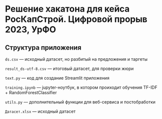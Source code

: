 # Решение хакатона для кейса РосКапСтрой. Цифровой прорыв 2023, УрФО

## Структура приложения

`ds.csv` — исходный датасет, но разбитый на предложения и таргеты

`result_ds-utf-8.csv` — итоговый датасет, для проверки жюри

`text.py` — код для создание Streamlit приложения

`training.ipynb` — jupyter-ноутбук, в котором проиходит обучения TF-IDF + RandomForestClassifier

`utils.py` — дополнительный функции для веб-сервиса и постобработки

`Датасет.xlsx` — исходный датасет